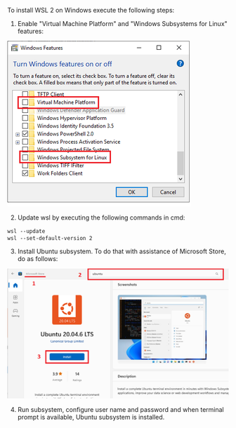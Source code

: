To install WSL 2 on Windows execute the following steps:

1) Enable "Virtual Machine Platform" and "Windows Subsystems for Linux" features:

![](wsl_enable_marked.png)

2) Update wsl by executing the following commands in cmd:
```
wsl --update
wsl --set-default-version 2
```
3) Install Ubuntu subsystem. To do that with assistance of Microsoft Store, do as follows:

![](WSL_InstallUbuntu.png)

4) Run subsystem, configure user name and password and when terminal prompt is available, Ubuntu subsystem is installed.

